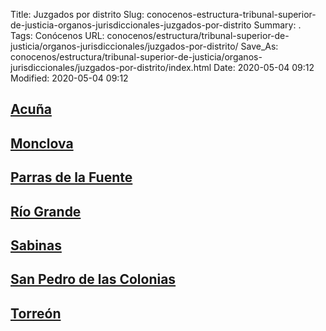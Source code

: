 Title: Juzgados por distrito
Slug: conocenos-estructura-tribunal-superior-de-justicia-organos-jurisdiccionales-juzgados-por-distrito
Summary: .
Tags: Conócenos
URL: conocenos/estructura/tribunal-superior-de-justicia/organos-jurisdiccionales/juzgados-por-distrito/
Save_As: conocenos/estructura/tribunal-superior-de-justicia/organos-jurisdiccionales/juzgados-por-distrito/index.html
Date: 2020-05-04 09:12
Modified: 2020-05-04 09:12



## [Acuña](acuna/)

## [Monclova](monclova/)

## [Parras de la Fuente](parras-de-la-fuente/)

## [Río Grande](rio-grande/)

## [Sabinas](sabinas/)

## [San Pedro de las Colonias](san-pedro/)

## [Torreón](torreon/)



